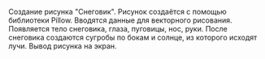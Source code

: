 Создание рисунка "Снеговик".
Рисунок создаётся с помощью библиотеки Pillow.
Вводятся данные для векторного рисования.
Появляется тело снеговика, глаза, пуговицы, нос, руки.
После снеговика создаются сугробы по бокам и солнце, из которого исходят лучи.
Вывод рисунка на экран.
